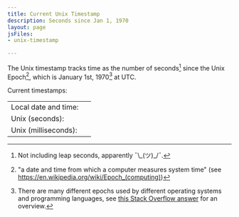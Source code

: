 ```yaml
---
title: Current Unix Timestamp
description: Seconds since Jan 1, 1970
layout: page
jsFiles:
- unix-timestamp

---
```


The Unix timestamp tracks time as the number of seconds[^leap] since the Unix Epoch[^epoch], which is January 1st, 1970[^many] at UTC.

[^leap]: Not including leap seconds, apparently ¯&bsol;\_(ツ)\_/¯.

[^epoch]: "a date and time from which a computer measures system time" (see https://en.wikipedia.org/wiki/Epoch_(computing))

[^many]: There are many different epochs used by different operating systems and programming languages, see [this Stack Overflow answer](https://stackoverflow.com/a/26391999) for an overview.


Current timestamps:

<table>
<tr>
<td>Local date and time:&nbsp;</td><td id="locale-timestamp"></td>
</tr>
<tr>
<td>Unix (seconds):&nbsp;</td><td id="unix-timestamp-sec"></td>
</tr>
<tr>
<td>Unix (milliseconds):&nbsp;</td><td id="unix-timestamp-ms"></td>
</tr>
</table>
